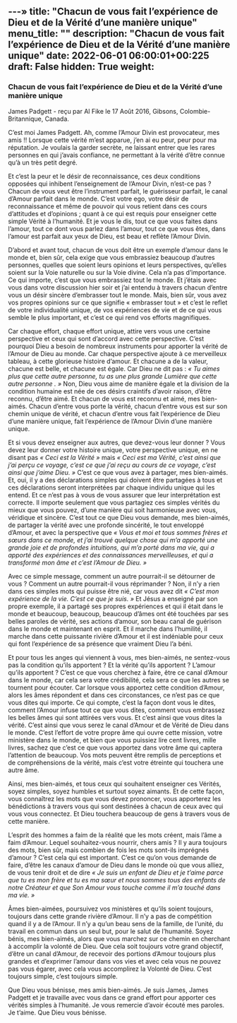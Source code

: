 ---»
title: "Chacun de vous fait l’expérience de Dieu et de la Vérité d’une manière unique"
menu_title: ""
description: "Chacun de vous fait l’expérience de Dieu et de la Vérité d’une manière unique"
date: 2022-06-01 06:00:01+00:225
draft: False
hidden: True
weight:
---
### Chacun de vous fait l’expérience de Dieu et de la Vérité d’une manière unique

James Padgett - reçu par Al Fike le 17 Août 2016, Gibsons, Colombie-Britannique, Canada.

C’est moi James Padgett. Ah, comme l’Amour Divin est provocateur, mes amis !! Lorsque cette vérité m’est apparue, j’en ai eu peur, peur pour ma réputation. Je voulais la garder secrète, ne laissant entrer que les rares personnes en qui j’avais confiance, ne permettant à la vérité d’être connue qu’à un très petit degré.

Et c’est la peur et le désir de reconnaissance, ces deux conditions opposées qui inhibent l’enseignement de l’Amour Divin, n’est-ce pas ? Chacun de vous veut être l’instrument parfait, le guérisseur parfait, le canal d’Amour parfait dans le monde. C’est votre ego, votre désir de reconnaissance et même de pouvoir qui vous retient dans ces cours d’attitudes et d’opinions ; quant à ce qui est requis pour enseigner cette simple Vérité à l’humanité. Et je vous le dis, tout ce que vous faites dans l’amour, tout ce dont vous parlez dans l’amour, tout ce que vous êtes, dans l’amour est parfait aux yeux de Dieu, est beau et reflète l’Amour Divin.

D’abord et avant tout, chacun de vous doit être un exemple d’amour dans le monde et, bien sûr, cela exige que vous embrassiez beaucoup d’autres personnes, quelles que soient leurs opinions et leurs perspectives, qu’elles soient sur la Voie naturelle ou sur la Voie divine. Cela n’a pas d’importance. Ce qui importe, c’est que vous embrassiez tout le monde. Et j’étais avec vous dans votre discussion hier soir et j’ai entendu à travers chacun d’entre vous un désir sincère d’embrasser tout le monde. Mais, bien sûr, vous avez vos propres opinions sur ce que signifie « embrasser tout » et c’est le reflet de votre individualité unique, de vos expériences de vie et de ce qui vous semble le plus important, et c’est ce qui rend vos efforts magnifiques.

Car chaque effort, chaque effort unique, attire vers vous une certaine perspective et ceux qui sont d’accord avec cette perspective. C’est pourquoi Dieu a besoin de nombreux instruments pour apporter la vérité de l’Amour de Dieu au monde. Car chaque perspective ajoute à ce merveilleux tableau, à cette glorieuse histoire d’amour. Et chacune a de la valeur, chacune est belle, et chacune est égale. Car Dieu ne dit pas : *« Tu aimes plus que cette autre personne, tu as une plus grande Lumière que cette autre personne . »* Non, Dieu vous aime de manière égale et la division de la condition humaine est née de ces désirs craintifs d’avoir raison, d’être reconnu, d’être aimé. Et chacun de vous est reconnu et aimé, mes bien-aimés. Chacun d’entre vous porte la vérité, chacun d’entre vous est sur son chemin unique de vérité, et chacun d’entre vous fait l’expérience de Dieu d’une manière unique, fait l’expérience de l’Amour Divin d’une manière unique.

Et si vous devez enseigner aux autres, que devez-vous leur donner ? Vous devez leur donner votre histoire unique, votre perspective unique, en ne disant pas *« Ceci est la Vérité »* mais *« Ceci est ma Vérité, c’est ainsi que j’ai perçu ce voyage, c’est ce que j’ai reçu au cours de ce voyage, c’est ainsi que j’aime Dieu. »* C’est ce que vous avez à partager, mes bien-aimés. Et, oui, il y a des déclarations simples qui doivent être partagées à tous et ces déclarations seront interprétées par chaque individu unique qui les entend. Et ce n’est pas à vous de vous assurer que leur interprétation est correcte. Il importe seulement que vous partagiez ces simples vérités du mieux que vous pouvez, d’une manière qui soit harmonieuse avec vous, véridique et sincère. C’est tout ce que Dieu vous demande, mes bien-aimés, de partager la vérité avec une profonde sincérité, le tout enveloppé d’Amour, et avec la perspective que *« Vous et moi et tous sommes frères et sœurs dans ce monde, et j’ai trouvé quelque chose qui m’a apporté une grande joie et de profondes intuitions, qui m’a porté dans ma vie, qui a apporté des expériences et des connaissances merveilleuses, et qui a transformé mon âme et c’est l’Amour de Dieu. »*

Avec ce simple message, comment un autre pourrait-il se détourner de vous ? Comment un autre pourrait-il vous réprimander ? Non, il n’y a rien dans ces simples mots qui puisse être nié, car vous avez dit *« C’est mon expérience de la vie. C’est ce que je suis. »* Et Jésus a enseigné par son propre exemple, il a partagé ses propres expériences et qui il était dans le monde et beaucoup, beaucoup, beaucoup d’âmes ont été touchées par ses belles paroles de vérité, ses actions d’amour, son beau canal de guérison dans le monde et maintenant en esprit. Et il marche dans l’humilité, il marche dans cette puissante rivière d’Amour et il est indéniable pour ceux qui font l’expérience de sa présence que vraiment Dieu l’a béni.

Et pour tous les anges qui viennent à vous, mes bien-aimés, ne sentez-vous pas la condition qu’ils apportent ? Et la vérité qu’ils apportent ? L’amour qu’ils apportent ? C’est ce que vous cherchez à faire, être ce canal d’Amour dans le monde, car cela sera votre crédibilité, cela sera ce que les autres se tournent pour écouter. Car lorsque vous apportez cette condition d’Amour, alors les âmes répondent et dans ces circonstances, ce n’est pas ce que vous dites qui importe. Ce qui compte, c’est la façon dont vous le dites, comment l’Amour infuse tout ce que vous dites, comment vous embrassez les belles âmes qui sont attirées vers vous. Et c’est ainsi que vous dites la vérité. C’est ainsi que vous serez le canal d’Amour et de Vérité de Dieu dans le monde. C’est l’effort de votre propre âme qui ouvre cette mission, votre ministère dans le monde, et bien que vous puissiez lire cent livres, mille livres, sachez que c’est ce que vous apportez dans votre âme qui captera l’attention de beaucoup. Vos mots peuvent être remplis de perceptions et de compréhensions de la vérité, mais c’est votre étreinte qui touchera une autre âme.

Ainsi, mes bien-aimés, et tous ceux qui souhaitent enseigner ces Vérités, soyez simples, soyez humbles et surtout soyez aimants. Et de cette façon, vous connaîtrez les mots que vous devez prononcer, vous apporterez les bénédictions à travers vous qui sont destinées à chacun de ceux avec qui vous vous connectez. Et Dieu touchera beaucoup de gens à travers vous de cette manière.

L’esprit des hommes a faim de la réalité que les mots créent, mais l’âme a faim d’Amour. Lequel souhaitez-vous nourrir, chers amis ? Il y aura toujours des mots, bien sûr, mais combien de fois les mots sont-ils imprégnés d’amour ? C’est cela qui est important. C’est ce qu’on vous demande de faire, d’être les canaux d’amour de Dieu dans le monde où que vous alliez, de vous tenir droit et de dire *« Je suis un enfant de Dieu et je t’aime parce que tu es mon frère et tu es ma sœur et nous sommes tous des enfants de notre Créateur et que Son Amour vous touche comme il m’a touché dans ma vie. »*

Âmes bien-aimées, poursuivez vos ministères et qu’ils soient toujours, toujours dans cette grande rivière d’Amour. Il n’y a pas de compétition quand il y a de l’Amour. Il n’y a qu’un beau sens de la famille, de l’unité, du travail en commun dans un seul but, pour le salut de l’humanité. Soyez bénis, mes bien-aimés, alors que vous marchez sur ce chemin en cherchant à accomplir la volonté de Dieu. Que cela soit toujours votre grand objectif, d’être un canal d’Amour, de recevoir des portions d’Amour toujours plus grandes et d’exprimer l’amour dans vos vies et avec cela vous ne pouvez pas vous égarer, avec cela vous accomplirez la Volonté de Dieu. C’est toujours simple, c’est toujours simple.

Que Dieu vous bénisse, mes amis bien-aimés. Je suis James, James Padgett et je travaille avec vous dans ce grand effort pour apporter ces vérités simples à l’humanité. Je vous remercie d’avoir écouté mes paroles. Je t’aime. Que Dieu vous bénisse.
